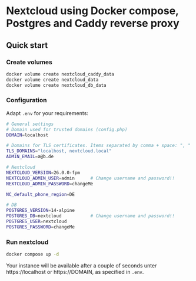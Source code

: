 # Nextcloud using Docker compose, Postgres and Caddy reverse proxy

## Quick start

### Create volumes

```bash
docker volume create nextcloud_caddy_data
docker volume create nextcloud_data
docker volume create nextcloud_db_data
```

### Configuration

Adapt `.env` for your requirements:

```bash
# General settings
# Domain used for trusted domains (config.php)
DOMAIN=localhost

# Domains for TLS certificates. Items separated by comma + space: ", "
TLS_DOMAINS="localhost, nextcloud.local"
ADMIN_EMAIL=a@b.de

# Nextcloud
NEXTCLOUD_VERSION=26.0.0-fpm
NEXTCLOUD_ADMIN_USER=admin      # Change username and password!!
NEXTCLOUD_ADMIN_PASSWORD=changeMe

NC_default_phone_region=DE

# DB
POSTGRES_VERSION=14-alpine
POSTGRES_DB=nextcloud           # Change username and password!!
POSTGRES_USER=nextcloud
POSTGRES_PASSWORD=changeMe
```

### Run nextcloud

```bash
docker compose up -d
```

Your instance will be available after a couple of seconds unter https://localhost or https://DOMAIN, as specified in `.env`.

